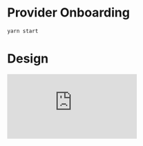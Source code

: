 # Provider Onboarding

```javascript
yarn start
```



# Design

![service provider perspective.pdf](https://github.com/user-attachments/files/18432032/service.provider.perspective.pdf)
